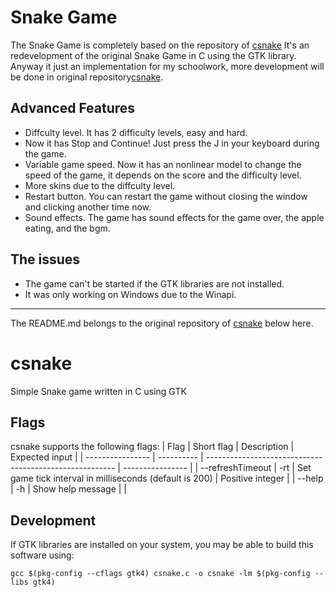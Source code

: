 # Snake Game

The Snake Game is completely based on the repository of [csnake](https://github.com/Cutotopo/csnake)
It's an redevelopment of the original Snake Game in C using the GTK library.
Anyway it just an implementation for my schoolwork, more development will be done in original repository[csnake](https://github.com/Cutotopo/csnake).

## Advanced Features

* Diffculty level. It has 2 difficulty levels, easy and hard.
* Now it has Stop and Continue! Just press the J in your keyboard during the game.
* Variable game speed. Now it has an nonlinear model to change the speed of the game, it depends on the score and the difficulty level.
* More skins due to the diffculty level.
* Restart button. You can restart the game without closing the window and clicking another time now.
* Sound effects. The game has sound effects for the game over, the apple eating, and the bgm.

## The issues

* The game can't be started if the GTK libraries are not installed.
* It was only working on Windows due to the Winapi.

-----------------------------------------------------------------
The README.md belongs to the original repository of [csnake](https://github.com/Cutotopo/csnake) below here.

# csnake
Simple Snake game written in C using GTK

## Flags
csnake supports the following flags:
| Flag             | Short flag | Description                                             | Expected input   |
| ---------------- | ---------- | ------------------------------------------------------- | ---------------- |
| --refreshTimeout | -rt        | Set game tick interval in milliseconds (default is 200) | Positive integer |
| --help           | -h         | Show help message                                       |                  |

## Development
If GTK libraries are installed on your system, you may be able to build this software using:
```
gcc $(pkg-config --cflags gtk4) csnake.c -o csnake -lm $(pkg-config --libs gtk4)
```
